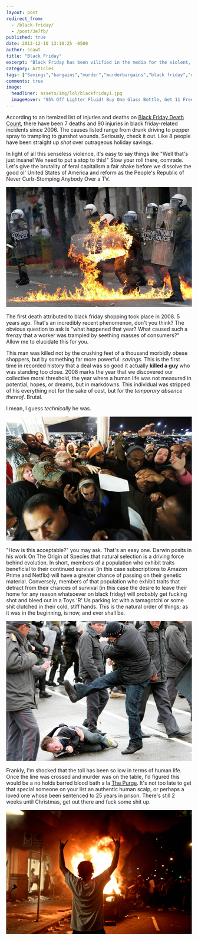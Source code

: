 ```yaml
---
layout: post
redirect_from: 
  - /black-friday/
  - /post/3e7fb/
published: true
date: 2013-12-10 13:10:25 -0500
author: scawt
title: "Black Friday"
excerpt: "Black Friday has been vilified in the media for the violent, frenzied behavior it induces in the public. Many prominent figures have asked if stores go too far with advertising and deals, creating a \"perfect storm\" scenario. We at WNV have a very different question to on our minds: do they go far enough?"
category: Articles
tags: ["Savings","bargains","murder","murderbargains","black friday","curb stomping people for inappropriate reasons","frugality","you don't see the extreme couponing people pulling this kind of shit","people are stupid"]
comments: true 
image:
  headliner: assets/img/lol/blackfriday1.jpg
  imageHover: "95% Off Lighter Fluid! Buy One Glass Bottle, Get 11 Free!"
---
```


According to an itemized list of injuries and deaths on [Black Friday Death Count](http://blackfridaydeathcount.com/), there have been 7 deaths and 90 injuries in black friday-related incidents since 2006. The causes listed range from drunk driving to pepper spray to trampling to gunshot wounds. Seriously, check it out. Like 8 people have been straight up _shot_ over outrageous holiday savings.

In light of all this senseless violence, it's easy to say things like "Well that's just insane! We need to put a stop to this!" Slow your roll there, comrade. Let's give the brutality of feral capitalism a fair shake before we dissolve the good ol' United States of America and reform as the People's Republic of Never Curb-Stomping Anybody Over a TV.

![](/assets/img/lol/riot3.jpg)

The first death attributed to black friday shopping took place in 2008. 5 years ago. That's an incredibly recent phenomenon, don't you think? The obvious question to ask is "what happened that year? What caused such a frenzy that a worker was trampled by seething masses of consumers?" Allow me to elucidate this for you.

This man was killed not by the crushing feet of a thousand morbidly obese shoppers, but by something far more powerful: _savings._ This is the first time in recorded history that a deal was so good it actually **killed a guy** who was standing too close. 2008 marks the year that we discovered our collective moral threshold, the year where a human life was not measured in potential, hopes, or dreams, but in markdowns. This individual was stripped of his everything not for the sake of cost, but for the _temporary absence thereof_. Brutal.

I mean, I guess _technically_ he was.

![](/assets/img/lol/blackfriday2.jpg)

"How is this acceptable?" you may ask. That's an easy one. Darwin posits in his work On The Origin of Species that natural selection is a driving force behind evolution. In short, members of a population who exhibit traits beneficial to their continued survival (in this case subscriptions to Amazon Prime and Netflix) will have a greater chance of passing on their genetic material. Conversely, members of that population who exhibit traits that detract from their chances of survival (in this case the desire to leave their home for any reason whatsoever on black friday) will probably get fucking shot and bleed out in a Toys 'R' Us parking lot with a tamagotchi or some shit clutched in their cold, stiff hands. This is the natural order of things; as it was in the beginning, is now, and ever shall be.

![](/assets/img/lol/riot2.jpg)

Frankly, I'm shocked that the toll has been so low in terms of human life. Once the line was crossed and murder was on the table, I'd figured this would be a no holds barred blood bath a la [The Purge](http://en.wikipedia.org/wiki/The_purge). It's not too late to get that special someone on your list an authentic human scalp, or perhaps a loved one whose been sentenced to 25 years in prison. There's still 2 weeks until Christmas, get out there and fuck some shit up.

![Happy Holidays!](/assets/img/lol/riot1.jpg)